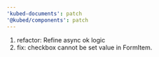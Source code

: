 ```yaml
---
'kubed-documents': patch
'@kubed/components': patch
---
```


1. refactor: Refine async ok logic
2. fix: checkbox cannot be set value in FormItem.
